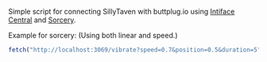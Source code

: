 Simple script for connecting SillyTaven with buttplug.io using [Intiface Central](https://github.com/intiface/intiface-centralintiface-central) and [Sorcery](https://github.com/p-e-w/sorcerySorcery).

Example for sorcery: (Using both linear and speed.)
```js
fetch("http://localhost:3069/vibrate?speed=0.7&position=0.5&duration=5");
```